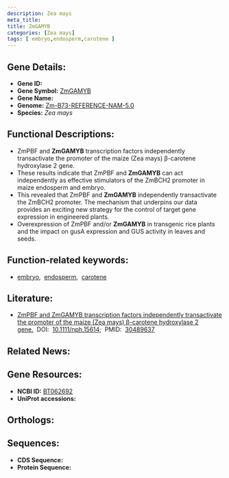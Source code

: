 ```yaml
---
description: Zea mays
meta_title:
title: ZmGAMYB
categories: [Zea mays]
tags: [ embryo,endosperm,carotene ]
---
```


## Gene Details:
- **Gene ID:** []()
- **Gene Symbol:** <u>ZmGAMYB</u>
- **Gene Name:** 
- **Genome:** [Zm-B73-REFERENCE-NAM-5.0]()
- **Species:** *Zea mays*

## Functional Descriptions:
   - ZmPBF and **ZmGAMYB** transcription factors independently transactivate the promoter of the maize (Zea mays) β-carotene hydroxylase 2 gene.
   - These results indicate that ZmPBF and **ZmGAMYB** can act independently as effective stimulators of the ZmBCH2 promoter in maize endosperm and embryo.
   - This revealed that ZmPBF and **ZmGAMYB** independently transactivate the ZmBCH2 promoter. The mechanism that underpins our data provides an exciting new strategy for the control of target gene expression in engineered plants.
   - Overexpression of ZmPBF and/or **ZmGAMYB** in transgenic rice plants and the impact on gusA expression and GUS activity in leaves and seeds.

## Function-related keywords:
   - [embryo](/tags/embryo/),&nbsp;&nbsp;[endosperm](/tags/endosperm/),&nbsp;&nbsp;[carotene](/tags/carotene/)

## Literature:
   - [ZmPBF and ZmGAMYB transcription factors independently transactivate the promoter of the maize (Zea mays) β-carotene hydroxylase 2 gene.](https://doi.org/10.1111/nph.15614)&nbsp;&nbsp;DOI:&nbsp;&nbsp;[10.1111/nph.15614](https://doi.org/10.1111/nph.15614);&nbsp;&nbsp;PMID:&nbsp;&nbsp;[30489637](https://pubmed.ncbi.nlm.nih.gov/30489637/)

## Related News:

## Gene Resources:
- **NCBI ID:**  [BT062692](https://www.ncbi.nlm.nih.gov/gene/?term=BT062692)
- **UniProt accessions:**  [](https://www.uniprot.org/uniprotkb//entry)

## Orthologs:

## Sequences:
- **CDS Sequence:**
- **Protein Sequence:**
